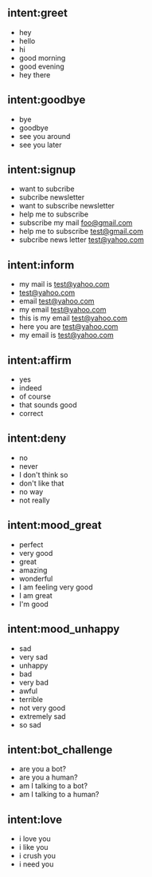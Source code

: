 ## intent:greet
- hey
- hello
- hi
- good morning
- good evening
- hey there

## intent:goodbye
- bye
- goodbye
- see you around
- see you later

   
## intent:signup
- want to subcribe
- subcribe newsletter
- want to subscribe newsletter
- help me to subscribe
- subscribe my mail [foo@gmail.com](email)
- help me to subscribe [test@gmail.com](email)
- subcribe news letter [test@yahoo.com](email)

## intent:inform
- my mail is [test@yahoo.com](email)
- [test@yahoo.com](email)
- email [test@yahoo.com](email)
- my email [test@yahoo.com](email)
- this is my email [test@yahoo.com](email)
- here you are [test@yahoo.com](email)
- my email is [test@yahoo.com](email)

## intent:affirm
- yes
- indeed
- of course
- that sounds good
- correct

## intent:deny
- no
- never
- I don't think so
- don't like that
- no way
- not really

## intent:mood_great
- perfect
- very good
- great
- amazing
- wonderful
- I am feeling very good
- I am great
- I'm good

## intent:mood_unhappy
- sad
- very sad
- unhappy
- bad
- very bad
- awful
- terrible
- not very good
- extremely sad
- so sad

## intent:bot_challenge
- are you a bot?
- are you a human?
- am I talking to a bot?
- am I talking to a human?

## intent:love
- i love you
- i like you
- i crush you
- i need you